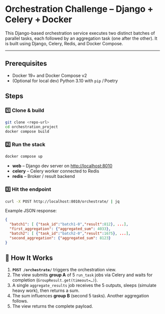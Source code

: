 # Orchestration Challenge – Django + Celery + Docker

This Django-based orchestration service executes two distinct batches of parallel tasks, each followed by an aggregation task (one after the other). It is built using Django, Celery, Redis, and Docker Compose.

---

## Prerequisites

- Docker 19+ and Docker Compose v2
- (Optional for local dev) Python 3.10 with `pip` / Poetry

## Steps

### 1️⃣ Clone & build

```bash
git clone <repo‑url>
cd orchestration_project
docker compose build
```

### 2️⃣ Run the stack

```bash
docker compose up
```

- **web** – Django dev server on [http://localhost:8010](http://localhost:8010)
- **celery** – Celery worker connected to Redis
- **redis** – Broker / result backend

### 3️⃣ Hit the endpoint

```bash
curl -X POST http://localhost:8010/orchestrate/ | jq
```

Example JSON response:

```json
{
  "batch1": [ {"task_id":"batch1-0","result":812}, ...],
  "first_aggregation": {"aggregated_sum": 4033},
  "batch2": [ {"task_id":"batch2-0","result":1675}, ...],
  "second_aggregation": {"aggregated_sum": 8123}
}
```

## 🧩 How It Works

1. **`POST /orchestrate/`** triggers the orchestration view.
2. The view submits **group A** of 5 `run_task` jobs via Celery and waits for completion (`GroupResult.get(timeout=…)`).
3. A single `aggregate_results` job receives the 5 outputs, sleeps (simulate heavy work), then returns a sum.
4. The sum influences **group B** (second 5 tasks). Another aggregation follows.
5. The view returns the complete payload.
